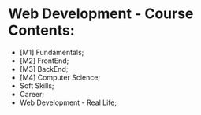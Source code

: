 # Web Development - Course Contents: 

* [M1] Fundamentals; 
* [M2] FrontEnd; 
* [M3] BackEnd; 
* [M4] Computer Science; 
* Soft Skills; 
* Career; 
* Web Development - Real Life; 
